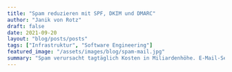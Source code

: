 ```yaml
---
title: "Spam reduzieren mit SPF, DKIM und DMARC"
author: "Janik von Rotz"
draft: false
date: 2021-09-20
layout: "blog/posts/posts"
tags: ["Infrastruktur", "Software Engineering"]
featured_image: "/assets/images/blog/spam-mail.jpg"
summary: "Spam verursacht tagtäglich Kosten in Miliardenhöhe. E-Mail-Server werden geflutet, Mails landen fälschlicherweise im Spamordner und unerfahrene Anwender werden mit Mails 'gefischt'. Ebenso viele Massn..."
---
```


